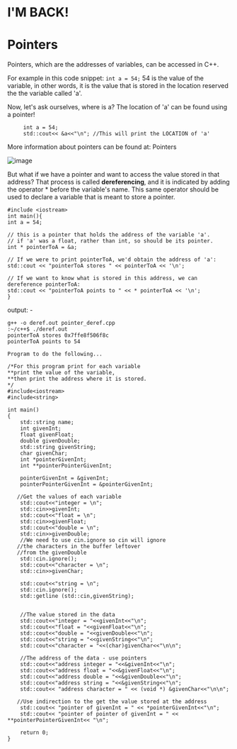 <h1>I'M BACK!</h1>

# Pointers

Pointers, which are the addresses of variables, can be accessed in C++.

For example in this code snippet:
`
int a = 54;
`
54 is the value of the variable, in other words, it is the value that is stored in the location reserved the the variable called 'a'.

Now, let's ask ourselves, where is a? The location of 'a' can be found using a pointer!
```
     int a = 54;
     std::cout<< &a<<"\n"; //This will print the LOCATION of 'a'
```
More information about pointers can be found at: Pointers

![image](https://user-images.githubusercontent.com/71806917/120203459-5d5f7100-c245-11eb-8e74-8c2433e9ebd3.png)

But what if we have a pointer and want to access the value stored in that address? That process is called **dereferencing**, and it is indicated by adding the operator * before the variable's name. This same operator should be used to declare a variable that is meant to store a pointer.

```
#include <iostream>
int main(){
int a = 54;

// this is a pointer that holds the address of the variable 'a'.
// if 'a' was a float, rather than int, so should be its pointer.
int * pointerToA = &a;

// If we were to print pointerToA, we'd obtain the address of 'a':
std::cout << "pointerToA stores " << pointerToA << '\n';

// If we want to know what is stored in this address, we can dereference pointerToA:
std::cout << "pointerToA points to " << * pointerToA << '\n';
}
```
output: -
```
g++ -o deref.out pointer_deref.cpp
:~/c++$ ./deref.out
pointerToA stores 0x7ffe8f506f8c
pointerToA points to 54
```
```
Program to do the following...

/*For this program print for each variable
**print the value of the variable, 
**then print the address where it is stored. 
*/
#include<iostream>
#include<string>

int main()
{
    std::string name;
    int givenInt;
    float givenFloat;
    double givenDouble;
    std::string givenString;
    char givenChar;
    int *pointerGivenInt;
    int **pointerPointerGivenInt;

    pointerGivenInt = &givenInt;
    pointerPointerGivenInt = &pointerGivenInt;

   //Get the values of each variable
    std::cout<<"integer = \n";
    std::cin>>givenInt;
    std::cout<<"float = \n";
    std::cin>>givenFloat;
    std::cout<<"double = \n";
    std::cin>>givenDouble;
    //We need to use cin.ignore so cin will ignore 
   //the characters in the buffer leftover
   //from the givenDouble
    std::cin.ignore();
    std::cout<<"character = \n";
    std::cin>>givenChar;

    std::cout<<"string = \n";
    std::cin.ignore();
    std::getline (std::cin,givenString);


    //The value stored in the data
    std::cout<<"integer = "<<givenInt<<"\n";
    std::cout<<"float = "<<givenFloat<<"\n";
    std::cout<<"double = "<<givenDouble<<"\n";
    std::cout<<"string = "<<givenString<<"\n";
    std::cout<<"character = "<<(char)givenChar<<"\n\n";

    //The address of the data - use pointers
    std::cout<<"address integer = "<<&givenInt<<"\n";
    std::cout<<"address float = "<<&givenFloat<<"\n";
    std::cout<<"address double = "<<&givenDouble<<"\n";
    std::cout<<"address string = "<<&givenString<<"\n";
    std::cout<< "address character = " << (void *) &givenChar<<"\n\n";

   //Use indirection to the get the value stored at the address
    std::cout<< "pointer of givenInt = " << *pointerGivenInt<<"\n";
    std::cout<< "pointer of pointer of givenInt = " << **pointerPointerGivenInt<< "\n";

    return 0;
}
```
